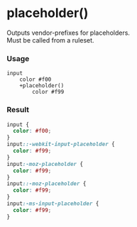 # placeholder()

Outputs vendor-prefixes for placeholders.  
Must be called from a ruleset.

### Usage

```stylus
input
    color #f00
    +placeholder()
        color #f99        
```

### Result

```css
input {
  color: #f00;
}
input::-webkit-input-placeholder {
  color: #f99;
}
input:-moz-placeholder {
  color: #f99;
}
input::-moz-placeholder {
  color: #f99;
}
input:-ms-input-placeholder {
  color: #f99;
}
```
